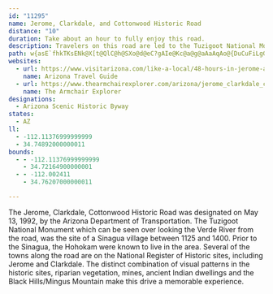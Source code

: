 ```yaml
---
id: "11295"
name: Jerome, Clarkdale, and Cottonwood Historic Road
distance: "10"
duration: Take about an hour to fully enjoy this road.
description: Travelers on this road are led to the Tuzigoot National Monument, the site of a Sinagua village.
path: w{asE`fhkTKsENk@X[t@QlC@h@SXo@d@eC?gAIe@Kc@a@g@aAaAqAo@{DuCuFiLgGgIOk@Ay@Ne@T[TQr@?RFdB~BbBj@NPl@`BNzBTdAhAxB|BfDnAvAvH`DpIxEZ@\S?q@kA{A_JsJ_@mAy@uIcCmJwBoD_ByDiCmF_AeE_@gAqGuJsB}DcE}IcA_DoByHs@{@sAs@i@e@Um@Ik@KsB]s@cAgAO]u@sDoAyA{BgA{@q@kAaBw@_CiCoKo@qFmAoFAgCQ_DuC{NDoIxBgw@UiDU_B}@mCoAqBcAiAsA_AaCiAa@y@Cm@x@eCfAcCnIeL~j@}s@jGuHnh@sp@`~@w`A|CoEnC{FdTwh@nBcFn@yB^eBXmE@c_A|E_BpCoAlGeE`LoLnCeDjAeBn@wAn@kBXeB
websites:
  - url: https://www.visitarizona.com/like-a-local/48-hours-in-jerome-and-cottonwood/
    name: Arizona Travel Guide
  - url: https://www.thearmchairexplorer.com/arizona/jerome_clarkdale_cottonwood_scenic_road.php
    name: The Armchair Explorer
designations:
  - Arizona Scenic Historic Byway
states:
  - AZ
ll:
  - -112.11376999999999
  - 34.74892000000011
bounds:
  - - -112.11376999999999
    - 34.72164900000001
  - - -112.002411
    - 34.76207000000011

---
```


The Jerome, Clarkdale, Cottonwood Historic Road was designated on May 13, 1992, by the Arizona Department of Transportation. The Tuzigoot National Monument which can be seen over looking the Verde River from the road, was the site of a Sinagua village between 1125 and 1400. Prior to the Sinagua, the Hohokam were known to live in the area. Several of the towns along the road are on the National Register of Historic sites, including Jerome and Clarkdale. The distinct combination of visual patterns in the historic sites, riparian vegetation, mines, ancient Indian dwellings and the Black Hills/Mingus Mountain make this drive a memorable experience.
